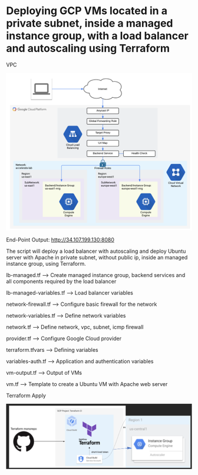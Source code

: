 # Deploying GCP VMs located in a private subnet, inside a managed instance group, with a load balancer and autoscaling using Terraform

VPC 

![VPC](./terraform/vpc.png)

End-Point Output: http://34.107.199.130:8080


The script will deploy a load balancer with autoscaling and deploy Ubuntu server with Apache in private subnet, without public ip, inside an managed instance group, using Terraform.

lb-managed.tf --> Create managed instance group, backend services and all components required by the load balancer 

lb-managed-variables.tf --> Load balancer variables

network-firewall.tf --> Configure basic firewall for the network

network-variables.tf --> Define network variables

network.tf --> Define network, vpc, subnet, icmp firewall

provider.tf --> Configure Google Cloud provider

terraform.tfvars --> Defining variables 

variables-auth.tf --> Application and authentication variables

vm-output.tf --> Output of VMs 

vm.tf --> Template to create a Ubuntu VM with Apache web server

Terraform Apply

![Terraform](./terraform/terraform-apply.png)

     
